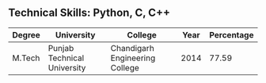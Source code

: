 ## Technical Skills: Python,  C, C++

| Degree | University | College | Year | Percentage |
|--------|------------|---------|------|------------|
| M.Tech | Punjab Technical University | Chandigarh Engineering College | 2014 | 77.59      |
